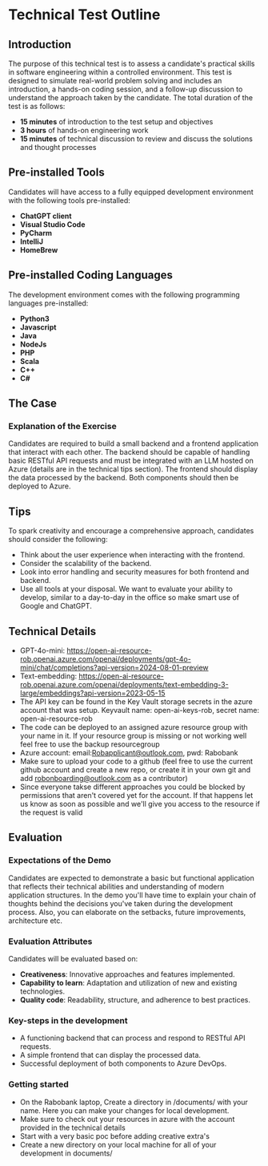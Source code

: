 # Technical Test Outline

## Introduction

The purpose of this technical test is to assess a candidate's practical skills in software engineering within a controlled environment. This test is designed to simulate real-world problem solving and includes an introduction, a hands-on coding session, and a follow-up discussion to understand the approach taken by the candidate. The total duration of the test is as follows:

- **15 minutes** of introduction to the test setup and objectives
- **3 hours** of hands-on engineering work
- **15 minutes** of technical discussion to review and discuss the solutions and thought processes

## Pre-installed Tools

Candidates will have access to a fully equipped development environment with the following tools pre-installed:

- **ChatGPT client**
- **Visual Studio Code**
- **PyCharm**
- **IntelliJ**
- **HomeBrew**

## Pre-installed Coding Languages

The development environment comes with the following programming languages pre-installed:

- **Python3**
- **Javascript**
- **Java**
- **NodeJs**
- **PHP**
- **Scala**
- **C++**
- **C#**

## The Case

### Explanation of the Exercise

Candidates are required to build a small backend and a frontend application that interact with each other. The backend should be capable of handling basic RESTful API requests and must be integrated with an LLM hosted on Azure (details are in the technical tips section). The frontend should display the data processed by the backend. Both components should then be deployed to Azure. 

## Tips

To spark creativity and encourage a comprehensive approach, candidates should consider the following:

- Think about the user experience when interacting with the frontend.
- Consider the scalability of the backend.
- Look into error handling and security measures for both frontend and backend.
- Use all tools at your disposal. We want to evaluate your ability to develop, similar to a day-to-day in the office so make smart use of Google and ChatGPT. 

## Technical Details

- GPT-4o-mini: https://open-ai-resource-rob.openai.azure.com/openai/deployments/gpt-4o-mini/chat/completions?api-version=2024-08-01-preview
- Text-embedding: https://open-ai-resource-rob.openai.azure.com/openai/deployments/text-embedding-3-large/embeddings?api-version=2023-05-15
- The API key can be found in the Key Vault storage secrets in the azure account that was setup.  Keyvault name: open-ai-keys-rob, secret name: open-ai-resource-rob
- The code can be deployed to an assigned azure resource group with your name in it. If your resource group is missing or not working well feel free to use the backup resourcegroup
- Azure account: email:Robapplicant@outlook.com, pwd: Rabobank
- Make sure to upload your code to a github (feel free to use the current github account and create a new repo, or create it in your own git and add robonboarding@outlook.com as a contributor)
- Since everyone takse different approaches you could be blocked by permissions that aren't covered yet for the account. If that happens let us know as soon as possible and we'll give you access to the resource if the request is valid

## Evaluation

### Expectations of the Demo

Candidates are expected to demonstrate a basic but functional application that reflects their technical abilities and understanding of modern application structures. In the demo you'll have time to explain your chain of thoughts behind the decisions you've taken during the development process. Also, you can elaborate on the setbacks, future improvements, architecture etc. 

### Evaluation Attributes

Candidates will be evaluated based on:

- **Creativeness**: Innovative approaches and features implemented.
- **Capability to learn**: Adaptation and utilization of new and existing technologies.
- **Quality code**: Readability, structure, and adherence to best practices.

### Key-steps in the development

- A functioning backend that can process and respond to RESTful API requests.
- A simple frontend that can display the processed data.
- Successful deployment of both components to Azure DevOps.

### Getting started

- On the Rabobank laptop, Create a directory in /documents/ with your name. Here you can make your changes for local development. 
- Make sure to check out your resources in azure with the account provided in the technical details
- Start with a very basic poc before adding creative extra's
- Create a new directory on your local machine for all of your development in documents/
